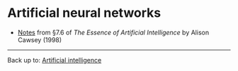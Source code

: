 # Artificial neural networks

- [Notes](Cawsey1998.md) from §7.6 of *The Essence of Artificial Intelligence* by Alison Cawsey (1998)

----

Back up to: [Artificial intelligence](../index.md)
